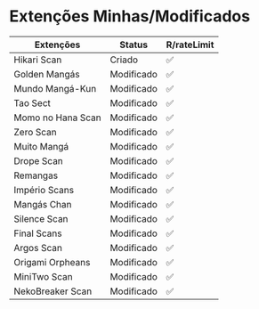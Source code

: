 # Extenções Minhas/Modificados

| Extenções | Status | R/rateLimit |
|--|--|--|
| Hikari Scan | Criado | ✅ |
| Golden Mangás | Modificado | ✅ |
| Mundo Mangá-Kun | Modificado | ✅ |
| Tao Sect | Modificado | ✅ |
| Momo no Hana Scan | Modificado | ✅ |
| Zero Scan | Modificado | ✅ |
| Muito Mangá | Modificado | ✅ |
| Drope Scan | Modificado | ✅ |
| Remangas | Modificado | ✅ |
| Império Scans | Modificado | ✅ |
| Mangás Chan | Modificado | ✅ |
| Silence Scan | Modificado | ✅ |
| Final Scans | Modificado | ✅ |
| Argos Scan | Modificado | ✅ |
| Origami Orpheans | Modificado | ✅ |
| MiniTwo Scan | Modificado | ✅ |
| NekoBreaker Scan | Modificado | ✅ |
